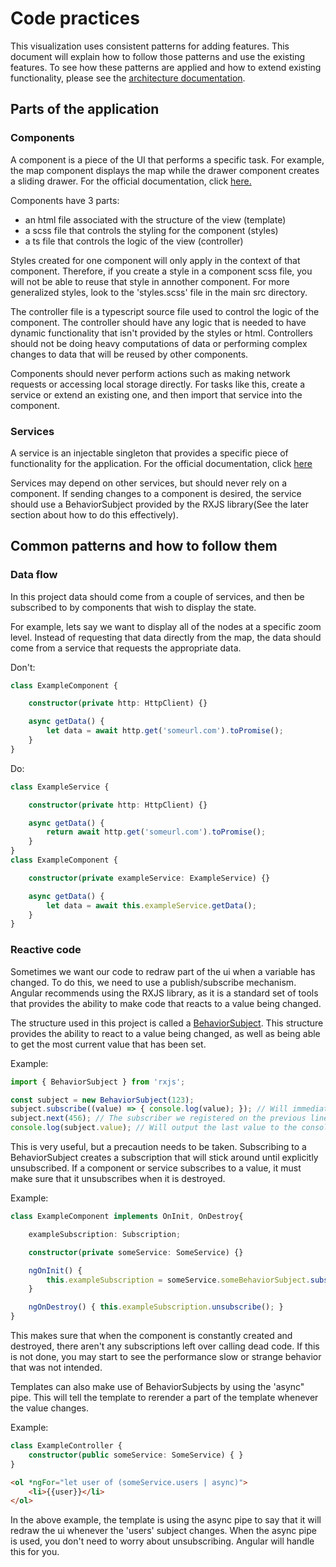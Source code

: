 # Code practices
This visualization uses consistent patterns for adding features.
This document will explain how to follow those patterns and use the existing features.
To see how these patterns are applied and how to extend existing functionality, please see the [architecture documentation](architecture.md).

## Parts of the application

### Components
A component is a piece of the UI that performs a specific task. For example, the map component displays the map while the drawer component creates a sliding drawer.
For the official documentation, click [here.](https://angular.io/guide/architecture-components)

Components have 3 parts:
 - an html file associated with the structure of the view (template)
 - a scss file that controls the styling for the component (styles)
 - a ts file that controls the logic of the view (controller)

Styles created for one component will only apply in the context of that component. Therefore, if you create a style in a component scss file, you will not be able to reuse that style in annother component. For more generalized styles, look to the 'styles.scss' file in the main src directory.

The controller file is a typescript source file used to control the logic of the component.
The controller should have any logic that is needed to have dynamic functionality that isn't provided by the styles or html.
Controllers should not be doing heavy computations of data or performing complex changes to data that will be reused by other components.

Components should never perform actions such as making network requests or accessing local storage directly.
For tasks like this, create a service or extend an existing one, and then import that service into the component.

### Services
A service is an injectable singleton that provides a specific piece of functionality for the application. For the official documentation, click [here](https://angular.io/guide/architecture-services)

Services may depend on other services, but should never rely on a component.
If sending changes to a component is desired, the service should use a BehaviorSubject provided by the RXJS library(See the later section about how to do this effectively).

## Common patterns and how to follow them

### Data flow
In this project data should come from a couple of services, and then be subscribed to by components that wish to display the state.

For example, lets say we want to display all of the nodes at a specific zoom level. Instead of requesting that data directly from the map, the data should come from a service that requests the appropriate data.

Don't:
```ts
class ExampleComponent {

    constructor(private http: HttpClient) {}

    async getData() {
        let data = await http.get('someurl.com').toPromise();
    }
}
```

Do:

```ts
class ExampleService {

    constructor(private http: HttpClient) {}

    async getData() {
        return await http.get('someurl.com').toPromise();
    }
}
class ExampleComponent {

    constructor(private exampleService: ExampleService) {}

    async getData() {
        let data = await this.exampleService.getData();
    }
}
```

### Reactive code
Sometimes we want our code to redraw part of the ui when a variable has changed. To do this, we need to use a publish/subscribe mechanism.
Angular recommends using the RXJS library, as it is a standard set of tools that provides the ability to make code that reacts to a value being changed.

The structure used in this project is called a [BehaviorSubject](https://www.learnrxjs.io/learn-rxjs/subjects/behaviorsubject).
This structure provides the ability to react to a value being changed, as well as being able to get the most current value that has been set.

Example:

```ts
import { BehaviorSubject } from 'rxjs';

const subject = new BehaviorSubject(123);
subject.subscribe((value) => { console.log(value); }); // Will immediately output 123 to the console
subject.next(456); // The subscriber we registered on the previous line will output 456 to the console
console.log(subject.value); // Will output the last value to the console, which is 456
```

This is very useful, but a precaution needs to be taken. Subscribing to a BehaviorSubject creates a subscription
that will stick around until explicitly unsubscribed.
If a component or service subscribes to a value, it must make sure that it unsubscribes when it is destroyed.

Example:
```ts
class ExampleComponent implements OnInit, OnDestroy{

    exampleSubscription: Subscription;

    constructor(private someService: SomeService) {}

    ngOnInit() {
        this.exampleSubscription = someService.someBehaviorSubject.subscribe(v => console.log(v));
    }

    ngOnDestroy() { this.exampleSubscription.unsubscribe(); }
}
```

This makes sure that when the component is constantly created and destroyed, there aren't any subscriptions left over
calling dead code. If this is not done, you may start to see the performance slow or strange behavior that was not intended.

Templates can also make use of BehaviorSubjects by using the 'async" pipe. This will tell the template to rerender a part of the template
whenever the value changes.

Example:

```ts
class ExampleController {
    constructor(public someService: SomeService) { }
}
```

```html
<ol *ngFor="let user of (someService.users | async)">
    <li>{{user}}</li>
</ol>
```

In the above example, the template is using the async pipe to say that it will redraw the ui whenever the 'users' subject changes.
When the async pipe is used, you don't need to worry about unsubscribing. Angular will handle this for you.
